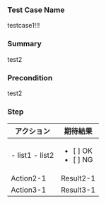 ### Test Case Name
testcase1!!!

### Summary
test2

### Precondition
test2

### Step
| アクション | 期待結果 |
|---|---|
| - list1 - list2 | <ul><li>[ ] OK<li> [ ] NG</ul> |
| Action2-1 | Result2-1 |
| Action3-1 | Result3-1 |
